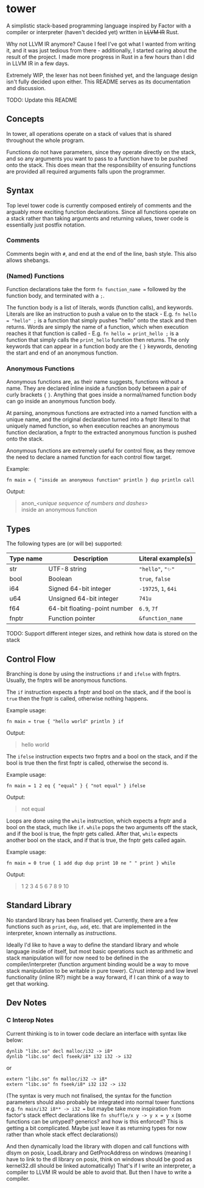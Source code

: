 # tower

A simplistic stack-based programming language inspired by Factor with a compiler or interpreter (haven't decided yet) written in ~~LLVM IR~~ Rust.

Why not LLVM IR anymore? Cause I feel I've got what I wanted from writing it, and it was just tedious from there - additionally, I started caring about the result of the project. I made more progress in Rust in a few hours than I did in LLVM IR in a few days.

Extremely WIP, the lexer has not been finished yet, and the language design isn't fully decided upon either. This README serves as its documentation and discussion.

TODO: Update this README

## Concepts

In tower, all operations operate on a stack of values that is shared throughout the whole program.

Functions do not have parameters, since they operate directly on the stack, and so any arguments you want to pass to a function have to be pushed onto the stack.
This does mean that the responsibility of ensuring functions are provided all required arguments falls upon the programmer.

## Syntax

Top level tower code is currently composed entirely of comments and the arguably more exciting function declarations. Since all functions operate on a stack rather than taking arguments and returning values, tower code is essentially just postfix notation.

### Comments

Comments begin with `#`, and end at the end of the line, bash style. This also allows shebangs.

### (Named) Functions

Function declarations take the form `fn function_name =` followed by the function body, and terminated with a `;`.

The function body is a list of literals, words (function calls), and keywords. Literals are like an instruction to push a value on to the stack - E.g. `fn hello = "hello" ;` is a function that simply pushes "hello" onto the stack and then returns. Words are simply the name of a function, which when execution reaches it that function is called - E.g. `fn hello = print_hello ;` is a function that simply calls the `print_hello` function then returns. The only keywords that can appear in a function body are the `{` `}` keywords, denoting the start and end of an anonymous function.

### Anonymous Functions

Anonymous functions are, as their name suggests, functions without a name. They are declared inline inside a function body between a pair of curly brackets `{` `}`. Anything that goes inside a normal/named function body can go inside an anonymous function body.

At parsing, anonymous functions are extracted into a named function with a unique name, and the original declaration turned into a fnptr literal to that uniquely named function, so when execution reaches an anonymous function declaration, a fnptr to the extracted anonymous function is pushed onto the stack.

Anonymous functions are extremely useful for control flow, as they remove the need to declare a named function for each control flow target.

Example:
```
fn main = { "inside an anonymous function" println } dup println call
```
Output:
> anon_*&lt;unique sequence of numbers and dashes&gt;*\
> inside an anonymous function

## Types

The following types are (or will be) supported:

| Type name | Description                  | Literal example(s)   |
| --------- | -----------------------      | -------------------- |
| str       | UTF-8 string                 | `"hello"`, `"✨"`    |
| bool      | Boolean                      | `true`, `false`      |
| i64       | Signed 64-bit integer        | `-19725`, `1`, `64i` |
| u64       | Unsigned 64-bit integer      | `741u`               |
| f64       | 64-bit floating-point number | `6.9`, `7f`          |
| fnptr     | Function pointer             | `&function_name`     |

TODO: Support different integer sizes, and rethink how data is stored on the stack

## Control Flow

Branching is done by using the instructions `if` and `ifelse` with fnptrs. Usually, the fnptrs will be anonymous functions.


The `if` instruction expects a fnptr and bool on the stack, and if the bool is `true` then the fnptr is called, otherwise nothing happens.

Example usage:
```
fn main = true { "hello world" println } if
```
Output:
> hello world

The `ifelse` instruction expects two fnptrs and a bool on the stack, and if the bool is true then the first fnptr is called, otherwise the second is.

Example usage:
```
fn main = 1 2 eq { "equal" } { "not equal" } ifelse
```
Output:
> not equal

Loops are done using the `while` instruction, which expects a fnptr and a bool on the stack, much like `if`. `while` pops the two arguments off the stack, and if the bool is true, the fnptr gets called. After that, `while` expects another bool on the stack, and if that is true, the fnptr gets called again.

Example usage:
```
fn main = 0 true { 1 add dup dup print 10 ne " " print } while
```
Output:
> 1 2 3 4 5 6 7 8 9 10

## Standard Library

No standard library has been finalised yet. Currently, there are a few functions such as `print`, `dup`, `add`, etc. that are implemented in the interpreter, known internally as *instructions*.

Ideally I'd like to have a way to define the standard library and whole language inside of itself, but most basic operations such as arithmetic and stack manipulation will for now need to be defined in the compiler/interpreter (function argument binding would be a way to move stack manipulation to be writable in pure tower). C/rust interop and low level functionality (inline IR?) might be a way forward, if I can think of a way to get that working.

## Dev Notes

### C Interop Notes

Current thinking is to in tower code declare an interface with syntax like below:

```
dynlib "libc.so" decl malloc/i32 -> i8*
dynlib "libc.so" decl fseek/i8* i32 i32 -> i32
```
or
```
extern "libc.so" fn malloc/i32 -> i8*
extern "libc.so" fn fseek/i8* i32 i32 -> i32
```

(The syntax is very much not finalised, the syntax for the function parameters should also probably be integrated into normal tower functions e.g. `fn main/i32 i8** -> i32 =` but maybe take more inspiration from factor's stack effect declarations like `fn shuffle/x y -> y x = y x` (some functions can be untyped? generics? and how is this enforced? This is getting a bit complicated. Maybe just leave it as returning types for now rather than whole stack effect declarations))

And then dynamically load the library with dlopen and call functions with dlsym on posix, LoadLibrary and GetProcAddress on windows (meaning I have to link to the dl library on posix, think on windows should be good as kernel32.dll should be linked automatically) That's if I write an interpreter, a compiler to LLVM IR would be able to avoid that. But then I have to write a compiler.